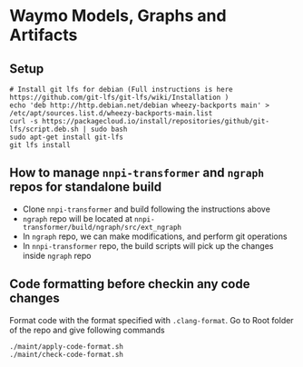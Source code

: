 # Waymo Models, Graphs and Artifacts 

## Setup
```
# Install git lfs for debian (Full instructions is here https://github.com/git-lfs/git-lfs/wiki/Installation )
echo 'deb http://http.debian.net/debian wheezy-backports main' > /etc/apt/sources.list.d/wheezy-backports-main.list
curl -s https://packagecloud.io/install/repositories/github/git-lfs/script.deb.sh | sudo bash
sudo apt-get install git-lfs
git lfs install

```
















































## How to manage `nnpi-transformer` and `ngraph` repos for standalone build

- Clone `nnpi-transformer` and build following the instructions above
- `ngraph` repo will be located at `nnpi-transformer/build/ngraph/src/ext_ngraph`
- In `ngraph` repo, we can make modifications, and perform git operations
- In `nnpi-transformer` repo, the build scripts will pick up the changes inside `ngraph` repo

## Code formatting before checkin any code changes

Format code with the format specified with `.clang-format`. Go to Root folder of the repo and give following commands
```
./maint/apply-code-format.sh
./maint/check-code-format.sh
